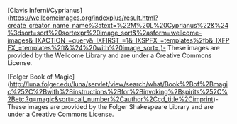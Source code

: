 [Clavis Inferni/Cyprianus] (https://wellcomeimages.org/indexplus/result.html?create_creator_name_name%3atext=%22M%20L%20Cyprianus%22&%24%3dsort=sort%20sortexpr%20image_sort&%2asform=wellcome-images&_IXACTION_=query&_IXFIRST_=1&_IXSPFX_=templates%2fb&_IXFPFX_=templates%2ft&%24%20with%20image_sort=.)- These images are provided by the Wellcome Library and are under a Creative Commons License.

[Folger Book of Magic] (http://luna.folger.edu/luna/servlet/view/search/what/Book%2Bof%2Bmagic%252C%2Bwith%2Binstructions%2Bfor%2Binvoking%2Bspirits%252C%2Betc.?q=magic&sort=call_number%2Cauthor%2Ccd_title%2Cimprint)- These images are provided by the Folger Shakespeare Library and are under a Creative Commons License. 
